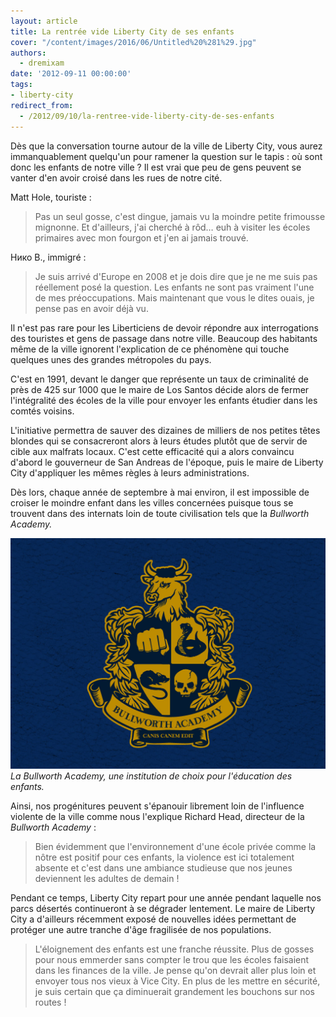 ```yaml
---
layout: article
title: La rentrée vide Liberty City de ses enfants
cover: "/content/images/2016/06/Untitled%20%281%29.jpg"
authors:
  - dremixam
date: '2012-09-11 00:00:00'
tags:
- liberty-city
redirect_from:
  - /2012/09/10/la-rentree-vide-liberty-city-de-ses-enfants
---
```


Dès que la conversation tourne autour de la ville de Liberty City, vous aurez immanquablement quelqu'un pour ramener la question sur le tapis : où sont donc les enfants de notre ville ? Il est vrai que peu de gens peuvent se vanter d'en avoir croisé dans les rues de notre cité.

Matt Hole, touriste :

> Pas un seul gosse, c'est dingue, jamais vu la moindre petite frimousse mignonne. Et d'ailleurs, j'ai cherché à rôd… euh à visiter les écoles primaires avec mon fourgon et j'en ai jamais trouvé.

Нико B., immigré :

> Je suis arrivé d'Europe en 2008 et je dois dire que je ne me suis pas réellement posé la question. Les enfants ne sont pas vraiment l'une de mes préoccupations. Mais maintenant que vous le dites ouais, je pense pas en avoir déjà vu.

Il n'est pas rare pour les Liberticiens de devoir répondre aux interrogations des touristes et gens de passage dans notre ville. Beaucoup des habitants même de la ville ignorent l'explication de ce phénomène qui touche quelques unes des grandes métropoles du pays.

C'est en 1991, devant le danger que représente un taux de criminalité de près de 425 sur 1000 que le maire de Los Santos décide alors de fermer l'intégralité des écoles de la ville pour envoyer les enfants étudier dans les comtés voisins.

L'initiative permettra de sauver des dizaines de milliers de nos petites têtes blondes qui se consacreront alors à leurs études plutôt que de servir de cible aux malfrats locaux. C'est cette efficacité qui a alors convaincu d'abord le gouverneur de San Andreas de l'époque, puis le maire de Liberty City d'appliquer les mêmes règles à leurs administrations.

Dès lors, chaque année de septembre à mai environ, il est impossible de croiser le moindre enfant dans les villes concernées puisque tous se trouvent dans des internats loin de toute civilisation tels que la _Bullworth Academy._

![La Bullworth Academy, une institution de choix pour l'éducation des enfants.](/content/images/2016/06/bullworth-academy.png)
_La Bullworth Academy, une institution de choix pour l'éducation des enfants._

Ainsi, nos progénitures peuvent s'épanouir librement loin de l'influence violente de la ville comme nous l'explique Richard Head, directeur de la _Bullworth Academy_ :

> Bien évidemment que l'environnement d'une école privée comme la nôtre est positif pour ces enfants, la violence est ici totalement absente et c'est dans une ambiance studieuse que nos jeunes deviennent les adultes de demain !

Pendant ce temps, Liberty City repart pour une année pendant laquelle nos parcs désertés continueront à se dégrader lentement. Le maire de Liberty City a d'ailleurs récemment exposé de nouvelles idées permettant de protéger une autre tranche d'âge fragilisée de nos populations.

> L'éloignement des enfants est une franche réussite. Plus de gosses pour nous emmerder sans compter le trou que les écoles faisaient dans les finances de la ville. Je pense qu'on devrait aller plus loin et envoyer tous nos vieux à Vice City. En plus de les mettre en sécurité, je suis certain que ça diminuerait grandement les bouchons sur nos routes !